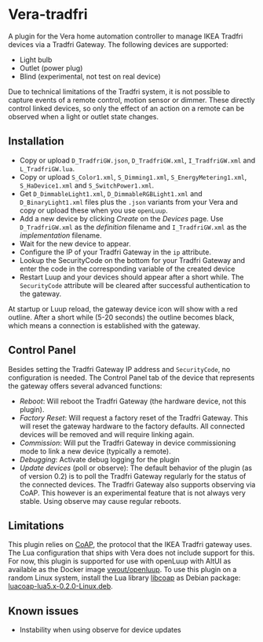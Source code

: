 # Vera-tradfri

A plugin for the Vera home automation controller to manage IKEA Tradfri devices via a Tradfri Gateway.
The following devices are supported:
- Light bulb
- Outlet (power plug)
- Blind (experimental, not test on real device)

Due to technical limitations of the Tradfri system, it is not possible to capture events of a remote control, motion sensor or dimmer.
These directly control linked devices, so only the effect of an action on a remote can be observed when a light or outlet state changes. 

## Installation
- Copy or upload `D_TradfriGW.json`, `D_TradfriGW.xml`, `I_TradfriGW.xml` and `L_TradfriGW.lua`.
- Copy or upload `S_Color1.xml`, `S_Dimming1.xml`, `S_EnergyMetering1.xml`, `S_HaDevice1.xml` and `S_SwitchPower1.xml`.
- Get `D_DimmableLight1.xml`, `D_DimmableRGBLight1.xml` and `D_BinaryLight1.xml` files plus the `.json` variants from your Vera and copy or upload these when you use `openLuup`.
- Add a new device by clicking *Create* on the *Devices* page. Use `D_TradfriGW.xml` as the *definition* filename and `I_TradfriGW.xml` as the *implementation* filename.
- Wait for the new device to appear.
- Configure the IP of your Tradfri Gateway in the `ip` attribute.
- Lookup the SecurityCode on the bottom for your Tradfri Gateway and enter the code in the corresponding variable of the created device 
- Restart Luup and your devices should appear after a short while. The `SecurityCode` attribute will be cleared after successful authentication to the gateway.

At startup or Luup reload, the gateway device icon will show with a red outline.
After a short while (5-20 seconds) the outline becomes black, which means a connection is established with the gateway.

## Control Panel
Besides setting the Tradfri Gateway IP address and `SecurityCode`, no configuration is needed.
The Control Panel tab of the device that represents the gateway offers several advanced functions:
- *Reboot*: Will reboot the Tradfri Gateway (the hardware device, not this plugin).
- *Factory Reset*: Will request a factory reset of the Tradfri Gateway. 
  This will reset the gateway hardware to the factory defaults. All connected devices will be removed and will require linking again.
- *Commission*: Will put the Tradfri Gateway in device commissioning mode to link a new device (typically a remote).
- *Debugging*: Activate debug logging for the plugin
- *Update devices* (poll or observe): The default behavior of the plugin (as of version 0.2) is to poll the Tradfri Gateway regularly for the status of the connected devices. 
  The Tradfri Gateway also supports observing via CoAP. 
  This however is an experimental feature that is not always very stable. Using observe may cause regular reboots. 

## Limitations
This plugin relies on [CoAP](https://en.wikipedia.org/wiki/Constrained_Application_Protocol), the protocol that the IKEA Tradfri gateway uses.
The Lua configuration that ships with Vera does not include support for this.
For now, this plugin is supported for use with openLuup with AltUI as available as the Docker image [vwout/openluup](https://hub.docker.com/r/vwout/openluup).
To use this plugin on a random Linux system, install the Lua library [libcoap](https://github.com/vwout/luacoap) as Debian package: [luacoap-lua5.x-0.2.0-Linux.deb](https://github.com/vwout/luacoap/blob/master/downloads/).

## Known issues
- Instability when using observe for device updates
